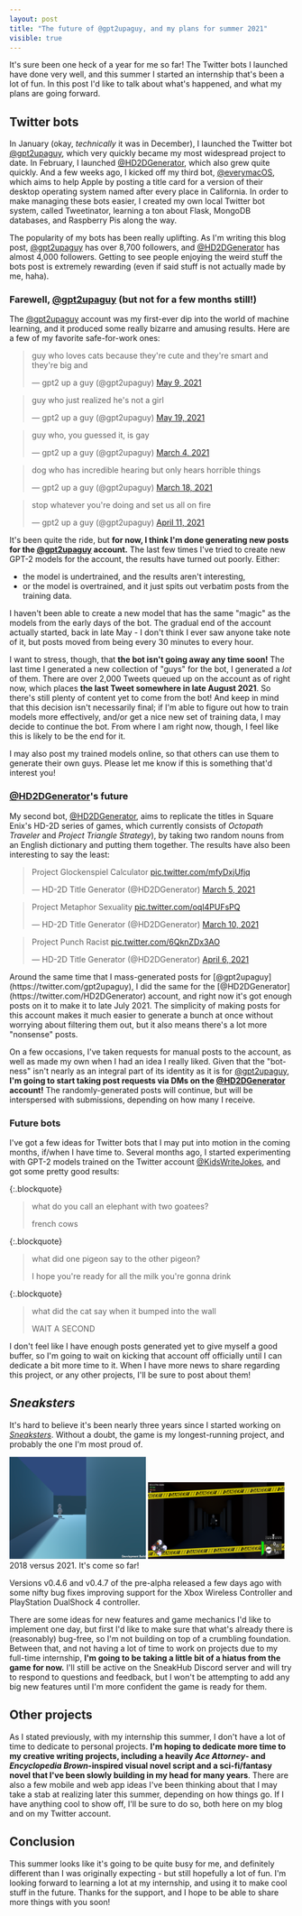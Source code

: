 ```yaml
---
layout: post
title: "The future of @gpt2upaguy, and my plans for summer 2021"
visible: true
---
```


It's sure been one heck of a year for me so far! The Twitter bots I launched have done very well, and this summer I started an internship that's been a lot of fun. In this post I'd like to talk about what's happened, and what my plans are going forward.


## Twitter bots
In January (okay, *technically* it was in December), I launched the Twitter bot [@gpt2upaguy](https://twitter.com/gpt2upaguy), which very quickly became my most widespread project to date.
In February, I launched [@HD2DGenerator](https://twitter.com/HD2DGenerator), which also grew quite quickly.
And a few weeks ago, I kicked off my third bot, [@everymacOS](https://twitter.com/everymacOS), which aims to help Apple by posting a title card for a version of their desktop operating system named after every place in California. In order to make managing these bots easier, I created my own local Twitter bot system, called Tweetinator, learning a ton about Flask, MongoDB databases, and Raspberry Pis along the way.

The popularity of my bots has been really uplifting. As I'm writing this blog post, [@gpt2upaguy](https://twitter.com/gpt2upaguy) has over 8,700 followers, and [@HD2DGenerator](https://twitter.com/HD2DGenerator) has almost 4,000 followers. Getting to see people enjoying the weird stuff the bots post is extremely rewarding (even if said stuff is not actually made by me, haha). 

### Farewell, [@gpt2upaguy](https://twitter.com/gpt2upaguy) (but not for a few months still!)
The [@gpt2upaguy](https://twitter.com/gpt2upaguy) account was my first-ever dip into the world of machine learning, and it produced some really bizarre and amusing results. Here are a few of my favorite safe-for-work ones:

<blockquote class="twitter-tweet"><p lang="en" dir="ltr">guy who loves cats because they&#39;re cute and they&#39;re smart and they&#39;re big and</p>&mdash; gpt2 up a guy (@gpt2upaguy) <a href="https://twitter.com/gpt2upaguy/status/1391271833475837956?ref_src=twsrc%5Etfw">May 9, 2021</a></blockquote> <script async src="https://platform.twitter.com/widgets.js" charset="utf-8"></script>

<blockquote class="twitter-tweet"><p lang="en" dir="ltr">guy who just realized he&#39;s not a girl</p>&mdash; gpt2 up a guy (@gpt2upaguy) <a href="https://twitter.com/gpt2upaguy/status/1394880522153697280?ref_src=twsrc%5Etfw">May 19, 2021</a></blockquote> <script async src="https://platform.twitter.com/widgets.js" charset="utf-8"></script>

<blockquote class="twitter-tweet"><p lang="en" dir="ltr">guy who, you guessed it, is gay</p>&mdash; gpt2 up a guy (@gpt2upaguy) <a href="https://twitter.com/gpt2upaguy/status/1367342688610119684?ref_src=twsrc%5Etfw">March 4, 2021</a></blockquote> <script async src="https://platform.twitter.com/widgets.js" charset="utf-8"></script>

<blockquote class="twitter-tweet"><p lang="en" dir="ltr">dog who has incredible hearing but only hears horrible things</p>&mdash; gpt2 up a guy (@gpt2upaguy) <a href="https://twitter.com/gpt2upaguy/status/1372601722250485763?ref_src=twsrc%5Etfw">March 18, 2021</a></blockquote> <script async src="https://platform.twitter.com/widgets.js" charset="utf-8"></script>

<blockquote class="twitter-tweet"><p lang="en" dir="ltr">stop whatever you&#39;re doing and set us all on fire</p>&mdash; gpt2 up a guy (@gpt2upaguy) <a href="https://twitter.com/gpt2upaguy/status/1381381779341238272?ref_src=twsrc%5Etfw">April 11, 2021</a></blockquote> <script async src="https://platform.twitter.com/widgets.js" charset="utf-8"></script>

It's been quite the ride, but **for now, I think I'm done generating new posts for the [@gpt2upaguy](https://twitter.com/gpt2upaguy) account.** The last few times I've tried to create new GPT-2 models for the account, the results have turned out poorly. Either:

- the model is undertrained, and the results aren't interesting,
- or the model is overtrained, and it just spits out verbatim posts from the training data.

I haven't been able to create a new model that has the same "magic" as the models from the early days of the bot. The gradual end of the account actually started, back in late May - I don't think I ever saw anyone take note of it, but posts moved from being every 30 minutes to every hour.

I want to stress, though, that **the bot isn't going away any time soon!** The last time I generated a new collection of "guys" for the bot, I generated a *lot* of them. There are over 2,000 Tweets queued up on the account as of right now, which places **the last Tweet somewhere in late August 2021**. So there's still plenty of content yet to come from the bot! And keep in mind that this decision isn't necessarily final; if I'm able to figure out how to train models more effectively, and/or get a nice new set of training data, I may decide to continue the bot. From where I am right now, though, I feel like this is likely to be the end for it. 

I may also post my trained models online, so that others can use them to generate their own guys. Please let me know if this is something that'd interest you!

### [@HD2DGenerator](https://twitter.com/HD2DGenerator)'s future
My second bot, [@HD2DGenerator](https://twitter.com/HD2DGenerator), aims to replicate the titles in Square Enix's HD-2D series of games, which currently consists of *Octopath Traveler* and *Project Triangle Strategy*), by taking two random nouns from an English dictionary and putting them together. The results have also been interesting to say the least:

<blockquote class="twitter-tweet"><p lang="en" dir="ltr">Project Glockenspiel Calculator <a href="https://t.co/mfyDxjUfjq">pic.twitter.com/mfyDxjUfjq</a></p>&mdash; HD-2D Title Generator (@HD2DGenerator) <a href="https://twitter.com/HD2DGenerator/status/1367856958917681155?ref_src=twsrc%5Etfw">March 5, 2021</a></blockquote> <script async src="https://platform.twitter.com/widgets.js" charset="utf-8"></script>

<blockquote class="twitter-tweet"><p lang="en" dir="ltr">Project Metaphor Sexuality <a href="https://t.co/oqI4PUFsPQ">pic.twitter.com/oqI4PUFsPQ</a></p>&mdash; HD-2D Title Generator (@HD2DGenerator) <a href="https://twitter.com/HD2DGenerator/status/1369746037678645252?ref_src=twsrc%5Etfw">March 10, 2021</a></blockquote> <script async src="https://platform.twitter.com/widgets.js" charset="utf-8"></script>

<blockquote class="twitter-tweet"><p lang="en" dir="ltr">Project Punch Racist <a href="https://t.co/6QknZDx3AO">pic.twitter.com/6QknZDx3AO</a></p>&mdash; HD-2D Title Generator (@HD2DGenerator) <a href="https://twitter.com/HD2DGenerator/status/1379248794500427776?ref_src=twsrc%5Etfw">April 6, 2021</a></blockquote> <script async src="https://platform.twitter.com/widgets.js" charset="utf-8"></script>
Around the same time that I mass-generated posts for [@gpt2upaguy](https://twitter.com/gpt2upaguy), I did the same for the [@HD2DGenerator](https://twitter.com/HD2DGenerator) account, and right now it's got enough posts on it to make it to late July 2021. The simplicity of making posts for this account makes it much easier to generate a bunch at once without worrying about filtering them out, but it also means there's a lot more "nonsense" posts.

On a few occasions, I've taken requests for manual posts to the account, as well as made my own when I had an idea I really liked. Given that the "bot-ness" isn't nearly as an integral part of its identity as it is for [@gpt2upaguy](https://twitter.com/gpt2upaguy), **I'm going to start taking post requests via DMs on the [@HD2DGenerator](https://twitter.com/HD2DGenerator) account!** The randomly-generated posts will continue, but will be interspersed with submissions, depending on how many I receive.

### Future bots
I've got a few ideas for Twitter bots that I may put into motion in the coming months, if/when I have time to. Several months ago, I started experimenting with GPT-2 models trained on the Twitter account [@KidsWriteJokes](https://twitter.com/KidsWriteJokes), and got some pretty good results:

{:.blockquote}
> what do you call an elephant with two goatees?
> 
> french cows

{:.blockquote}
> what did one pigeon say to the other pigeon?
> 
> I hope you're ready for all the milk you're gonna drink

{:.blockquote}
> what did the cat say when it bumped into the wall
> 
> WAIT A SECOND

I don't feel like I have enough posts generated yet to give myself a good buffer, so I'm going to wait on kicking that account off officially until I can dedicate a bit more time to it. When I have more news to share regarding this project, or any other projects, I'll be sure to post about them!


## *Sneaksters*
It's hard to believe it's been nearly three years since I started working on *[Sneaksters](/sneaksters.html)*. Without a doubt, the game is my longest-running project, and probably the one I'm most proud of.

<div class="text-center my-3">
    <img src="/blog/images/sneaksters_old_thief.png" alt="An old screenshot of Sneaksters" style="max-width: 48%;">
    <img src="/blog/images/sneaksters_chase.png" alt="A new screenshot of Sneaksters; a guard is chasing the player" style="max-width: 48%;">
    <div class="text-small text-muted my-2">2018 versus 2021. It's come so far!</div>
</div>

Versions v0.4.6 and v0.4.7 of the pre-alpha released a few days ago with some nifty bug fixes improving support for the Xbox Wireless Controller and PlayStation DualShock 4 controller.

There are some ideas for new features and game mechanics I'd like to implement one day, but first I'd like to make sure that what's already there is (reasonably) bug-free, so I'm not building on top of a crumbling foundation. Between that, and not having a lot of time to work on projects due to my full-time internship, **I'm going to be taking a little bit of a hiatus from the game for now.** I'll still be active on the SneakHub Discord server and will try to respond to questions and feedback, but I won't be attempting to add any big new features until I'm more confident the game is ready for them.

## Other projects
As I stated previously, with my internship this summer, I don't have a lot of time to dedicate to personal projects. **I'm hoping to dedicate more time to my creative writing projects, including a heavily *Ace Attorney*- and *Encyclopedia Brown*-inspired visual novel script and a sci-fi/fantasy novel that I've been slowly building in my head for many years**. There are also a few mobile and web app ideas I've been thinking about that I may take a stab at realizing later this summer, depending on how things go. If I have anything cool to show off, I'll be sure to do so, both here on my blog and on my Twitter account.

## Conclusion
This summer looks like it's going to be quite busy for me, and definitely different than I was originally expecting - but still hopefully a lot of fun. I'm looking forward to learning a lot at my internship, and using it to make cool stuff in the future. Thanks for the support, and I hope to be able to share more things with you soon!